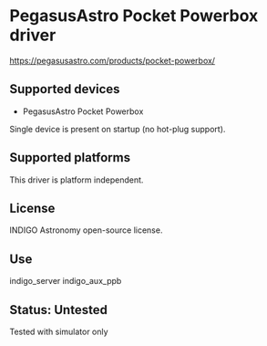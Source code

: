 # PegasusAstro Pocket Powerbox driver

https://pegasusastro.com/products/pocket-powerbox/

## Supported devices
* PegasusAstro Pocket Powerbox

Single device is present on startup (no hot-plug support).

## Supported platforms

This driver is platform independent.

## License

INDIGO Astronomy open-source license.

## Use

indigo_server indigo_aux_ppb

## Status: Untested

Tested with simulator only
